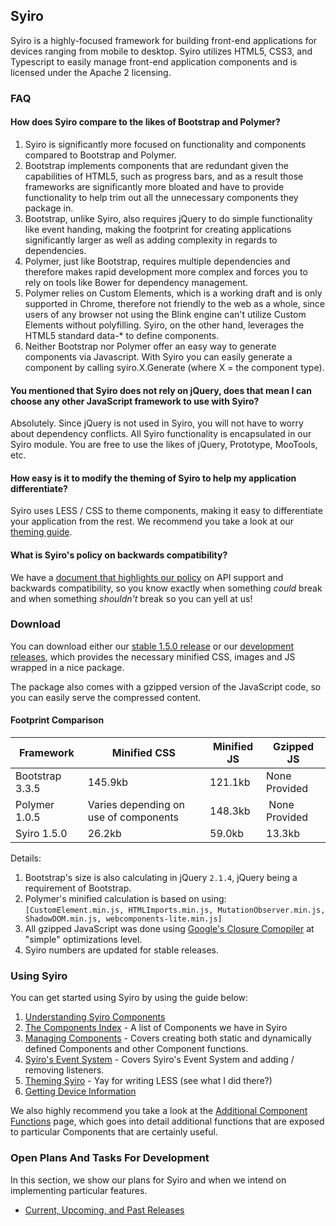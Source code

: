 ## Syiro ##

Syiro is a highly-focused framework for building front-end applications for devices ranging from mobile to desktop. Syiro utilizes HTML5, CSS3, and Typescript to easily manage front-end application components and is licensed under the Apache 2 licensing.

### FAQ ###

#### How does Syiro compare to the likes of Bootstrap and Polymer? ####

1. Syiro is significantly more focused on functionality and components compared to Bootstrap and Polymer.
2. Bootstrap implements components that are redundant given the capabilities of HTML5, such as progress bars, and as a result those frameworks are significantly more bloated and have to provide functionality to help trim out all the unnecessary components they package in.
3. Bootstrap, unlike Syiro, also requires jQuery to do simple functionality like event handing, making the footprint for creating applications significantly larger as well as adding complexity in regards to dependencies.
4. Polymer, just like Bootstrap, requires multiple dependencies and therefore makes rapid development more complex and forces you to rely on tools like Bower for dependency management.
5. Polymer relies on Custom Elements, which is a working draft and is only supported in Chrome, therefore not friendly to the web as a whole, since users of any browser not using the Blink engine can't utilize Custom Elements without polyfilling. Syiro, on the other hand, leverages the HTML5 standard data-* to define components.
6. Neither Bootstrap nor Polymer offer an easy way to generate components via Javascript. With Syiro you can easily generate a component by calling syiro.X.Generate (where X = the component type).

#### You mentioned that Syiro does not rely on jQuery, does that mean I can choose any other JavaScript framework to use with Syiro? ####

Absolutely. Since jQuery is not used in Syiro, you will not have to worry about dependency conflicts. All Syiro functionality is encapsulated in our Syiro module. You are free to use the likes of jQuery, Prototype, MooTools, etc.

#### How easy is it to modify the theming of Syiro to help my application differentiate? ####

Syiro uses LESS / CSS to theme components, making it easy to differentiate your application from the rest. We recommend you take a look at our [theming guide](https://github.com/StroblIndustries/Syiro/wiki/Theming).

#### What is Syiro's policy on backwards compatibility? ####

We have a [document that highlights our policy](https://github.com/StroblIndustries/Syiro/wiki/API-Support-Policy) on API support and backwards compatibility, so you know exactly when something *could* break and when something *shouldn't* break so you can yell at us!

### Download ###

You can download either our [stable 1.5.0 release](https://github.com/StroblIndustries/Syiro/releases/download/1.5.0/stable.tar.gz) or our [development releases](https://github.com/StroblIndustries/Syiro/blob/master/devel.tar.gz), which provides the necessary minified CSS, images and JS wrapped in a nice package.

The package also comes with a gzipped version of the JavaScript code, so you can easily serve the compressed content.

#### Footprint Comparison ####

Framework | Minified CSS | Minified JS | Gzipped JS
--------------- | ----------------- | --------------- | --------------
Bootstrap 3.3.5 | 145.9kb | 121.1kb | None Provided
Polymer 1.0.5 | Varies depending on use of components | 148.3kb | None Provided
Syiro 1.5.0 | 26.2kb | 59.0kb | 13.3kb

Details:

1. Bootstrap's size is also calculating in jQuery `2.1.4`, jQuery being a requirement of Bootstrap.
2. Polymer's minified calculation is based on using: `[CustomElement.min.js, HTMLImports.min.js, MutationObserver.min.js, ShadowDOM.min.js, webcomponents-lite.min.js]`
3. All gzipped  JavaScript was done using [Google's Closure Comopiler](https://developers.google.com/closure/compiler/) at "simple" optimizations level.
4. Syiro numbers are updated for stable releases.

### Using Syiro ###

You can get started using Syiro by using the guide below:

1. [Understanding Syiro Components](https://github.com/StroblIndustries/Syiro/wiki/Understanding-Syiro-Components)
2. [The Components Index](https://github.com/StroblIndustries/Syiro/wiki/Component-Index) - A list of Components we have in Syiro
3. [Managing Components](https://github.com/StroblIndustries/Syiro/wiki/Managing-Components) - Covers creating both static and dynamically defined Components and other Component functions.
4. [Syiro's Event System](https://github.com/StroblIndustries/Syiro/wiki/Event-System) - Covers Syiro's Event System and adding / removing listeners.
5. [Theming Syiro](https://github.com/StroblIndustries/Syiro/wiki/Theming) - Yay for writing LESS (see what I did there?)
6. [Getting Device Information](https://github.com/StroblIndustries/Syiro/wiki/Getting-Device-Information)

We also highly recommend you take a look at the [Additional Component Functions](https://github.com/StroblIndustries/Syiro/wiki/Additional-Component-Functions) page, which goes into detail additional functions that are exposed to particular Components that are certainly useful.

### Open Plans And Tasks For Development ###

In this section, we show our plans for Syiro and when we intend on implementing particular features.

- [Current, Upcoming, and Past Releases](https://github.com/StroblIndustries/Syiro/wiki/Releases)
